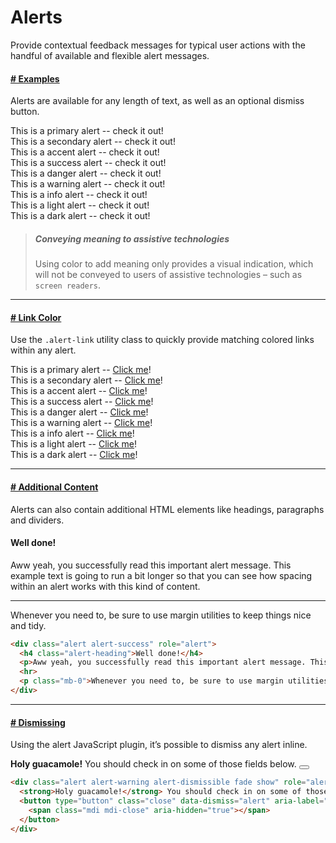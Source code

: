 # Alerts
Provide contextual feedback messages for typical user actions with the handful of available and flexible alert messages.

<a name="examples"></a>
#### [# Examples](#examples)
Alerts are available for any length of text, as well as an optional dismiss button.

<div role="alert" class="alert alert-primary">This is a primary alert -- check it out!</div>
<div role="alert" class="alert alert-secondary">This is a secondary alert -- check it out!</div>
<div role="alert" class="alert alert-accent">This is a accent alert -- check it out!</div>
<div role="alert" class="alert alert-success">This is a success alert -- check it out!</div>
<div role="alert" class="alert alert-danger">This is a danger alert -- check it out!</div>
<div role="alert" class="alert alert-warning">This is a warning alert -- check it out!</div>
<div role="alert" class="alert alert-info">This is a info alert -- check it out!</div>
<div role="alert" class="alert alert-light">This is a light alert -- check it out!</div>
<div role="alert" class="alert alert-dark">This is a dark alert -- check it out!</div>

> ##### Conveying meaning to assistive technologies
> Using color to add meaning only provides a visual indication, which will not be conveyed to users of assistive technologies – such as `screen readers`.

<hr>

<a name="link-color"></a>
#### [# Link Color](#link-color)
Use the `.alert-link` utility class to quickly provide matching colored links within any alert.

<div role="alert" class="alert alert-primary">This is a primary alert -- <a href="#" class="alert-link">Click me</a>!</div>
<div role="alert" class="alert alert-secondary">This is a secondary alert -- <a href="#" class="alert-link">Click me</a>!</div>
<div role="alert" class="alert alert-accent">This is a accent alert -- <a href="#" class="alert-link">Click me</a>!</div>
<div role="alert" class="alert alert-success">This is a success alert -- <a href="#" class="alert-link">Click me</a>!</div>
<div role="alert" class="alert alert-danger">This is a danger alert -- <a href="#" class="alert-link">Click me</a>!</div>
<div role="alert" class="alert alert-warning">This is a warning alert -- <a href="#" class="alert-link">Click me</a>!</div>
<div role="alert" class="alert alert-info">This is a info alert -- <a href="#" class="alert-link">Click me</a>!</div>
<div role="alert" class="alert alert-light">This is a light alert -- <a href="#" class="alert-link">Click me</a>!</div>
<div role="alert" class="alert alert-dark">This is a dark alert -- <a href="#" class="alert-link">Click me</a>!</div>

<hr>

<a name="additional-content"></a>
#### [# Additional Content](#additional-content)
Alerts can also contain additional HTML elements like headings, paragraphs and dividers.

<div class="alert alert-success" role="alert">
  <h4 class="alert-heading">Well done!</h4>
  <p>Aww yeah, you successfully read this important alert message. This example text is going to run a bit longer so that you can see how spacing within an alert works with this kind of content.</p>
  <hr>
  <p class="mb-0">Whenever you need to, be sure to use margin utilities to keep things nice and tidy.</p>
</div>

```html
<div class="alert alert-success" role="alert">
  <h4 class="alert-heading">Well done!</h4>
  <p>Aww yeah, you successfully read this important alert message. This example text is going to run a bit longer so that you can see how spacing within an alert works with this kind of content.</p>
  <hr>
  <p class="mb-0">Whenever you need to, be sure to use margin utilities to keep things nice and tidy.</p>
</div>
```

<hr>

<a name="dismissing"></a>
#### [# Dismissing](#dismissing)
Using the alert JavaScript plugin, it’s possible to dismiss any alert inline.

<div class="alert alert-warning alert-dismissible fade show" role="alert">
  <strong>Holy guacamole!</strong> You should check in on some of those fields below.
  <button type="button" class="close" data-dismiss="alert" aria-label="Close">
    <span class="mdi mdi-close" aria-hidden="true"></span>
  </button>
</div>

```html
<div class="alert alert-warning alert-dismissible fade show" role="alert">
  <strong>Holy guacamole!</strong> You should check in on some of those fields below.
  <button type="button" class="close" data-dismiss="alert" aria-label="Close">
    <span class="mdi mdi-close" aria-hidden="true"></span>
  </button>
</div>
```

